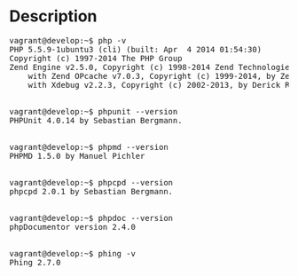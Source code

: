Description
===========

<pre>
vagrant@develop:~$ php -v
PHP 5.5.9-1ubuntu3 (cli) (built: Apr  4 2014 01:54:30) 
Copyright (c) 1997-2014 The PHP Group
Zend Engine v2.5.0, Copyright (c) 1998-2014 Zend Technologies
    with Zend OPcache v7.0.3, Copyright (c) 1999-2014, by Zend Technologies
    with Xdebug v2.2.3, Copyright (c) 2002-2013, by Derick Rethans


vagrant@develop:~$ phpunit --version
PHPUnit 4.0.14 by Sebastian Bergmann.


vagrant@develop:~$ phpmd --version
PHPMD 1.5.0 by Manuel Pichler


vagrant@develop:~$ phpcpd --version
phpcpd 2.0.1 by Sebastian Bergmann.


vagrant@develop:~$ phpdoc --version
phpDocumentor version 2.4.0


vagrant@develop:~$ phing -v
Phing 2.7.0


</pre>
